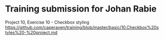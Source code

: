 # Training submission for Johan Rabie

Project 10, Exercise 10 - Checkbox styling
https://github.com/caperaven/training/blob/master/basic/10.Checkbox%20styles%20-%20project.md